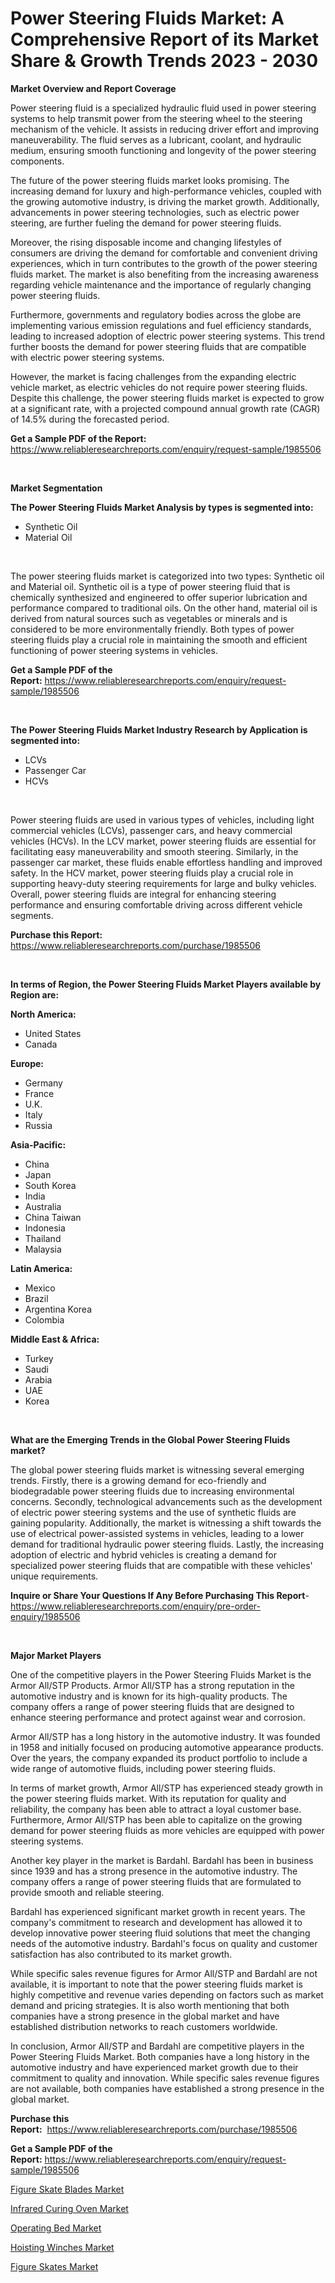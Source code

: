 <p><h1>Power Steering Fluids Market: A Comprehensive Report of its Market Share & Growth Trends 2023 - 2030</h1></p><p><strong>Market Overview and Report Coverage</strong></p>
<p><p>Power steering fluid is a specialized hydraulic fluid used in power steering systems to help transmit power from the steering wheel to the steering mechanism of the vehicle. It assists in reducing driver effort and improving maneuverability. The fluid serves as a lubricant, coolant, and hydraulic medium, ensuring smooth functioning and longevity of the power steering components.</p><p>The future of the power steering fluids market looks promising. The increasing demand for luxury and high-performance vehicles, coupled with the growing automotive industry, is driving the market growth. Additionally, advancements in power steering technologies, such as electric power steering, are further fueling the demand for power steering fluids.</p><p>Moreover, the rising disposable income and changing lifestyles of consumers are driving the demand for comfortable and convenient driving experiences, which in turn contributes to the growth of the power steering fluids market. The market is also benefiting from the increasing awareness regarding vehicle maintenance and the importance of regularly changing power steering fluids.</p><p>Furthermore, governments and regulatory bodies across the globe are implementing various emission regulations and fuel efficiency standards, leading to increased adoption of electric power steering systems. This trend further boosts the demand for power steering fluids that are compatible with electric power steering systems.</p><p>However, the market is facing challenges from the expanding electric vehicle market, as electric vehicles do not require power steering fluids. Despite this challenge, the power steering fluids market is expected to grow at a significant rate, with a projected compound annual growth rate (CAGR) of 14.5% during the forecasted period.</p></p>
<p><strong>Get a Sample PDF of the Report:</strong> <a href="https://www.reliableresearchreports.com/enquiry/request-sample/1985506">https://www.reliableresearchreports.com/enquiry/request-sample/1985506</a></p>
<p>&nbsp;</p>
<p><strong>Market Segmentation</strong></p>
<p><strong>The Power Steering Fluids Market Analysis by types is segmented into:</strong></p>
<p><ul><li>Synthetic Oil</li><li>Material Oil</li></ul></p>
<p>&nbsp;</p>
<p><p>The power steering fluids market is categorized into two types: Synthetic oil and Material oil. Synthetic oil is a type of power steering fluid that is chemically synthesized and engineered to offer superior lubrication and performance compared to traditional oils. On the other hand, material oil is derived from natural sources such as vegetables or minerals and is considered to be more environmentally friendly. Both types of power steering fluids play a crucial role in maintaining the smooth and efficient functioning of power steering systems in vehicles.</p></p>
<p><strong>Get a Sample PDF of the Report:</strong>&nbsp;<a href="https://www.reliableresearchreports.com/enquiry/request-sample/1985506">https://www.reliableresearchreports.com/enquiry/request-sample/1985506</a></p>
<p>&nbsp;</p>
<p><strong>The Power Steering Fluids Market Industry Research by Application is segmented into:</strong></p>
<p><ul><li>LCVs</li><li>Passenger Car</li><li>HCVs</li></ul></p>
<p>&nbsp;</p>
<p><p>Power steering fluids are used in various types of vehicles, including light commercial vehicles (LCVs), passenger cars, and heavy commercial vehicles (HCVs). In the LCV market, power steering fluids are essential for facilitating easy maneuverability and smooth steering. Similarly, in the passenger car market, these fluids enable effortless handling and improved safety. In the HCV market, power steering fluids play a crucial role in supporting heavy-duty steering requirements for large and bulky vehicles. Overall, power steering fluids are integral for enhancing steering performance and ensuring comfortable driving across different vehicle segments.</p></p>
<p><strong>Purchase this Report:</strong>&nbsp; <a href="https://www.reliableresearchreports.com/purchase/1985506">https://www.reliableresearchreports.com/purchase/1985506</a></p>
<p>&nbsp;</p>
<p><strong>In terms of Region, the Power Steering Fluids Market Players available by Region are:</strong></p>
<p>
    <p> <strong> North America: </strong>
        <ul>
            <li>United States</li>
            <li>Canada</li>
        </ul>
        </p> 
    <p> <strong> Europe: </strong>
        <ul>
            <li>Germany</li>
            <li>France</li>
            <li>U.K.</li>
            <li>Italy</li>
            <li>Russia</li>
        </ul>
        </p> 
    <p> <strong> Asia-Pacific: </strong>
        <ul>
            <li>China</li>
            <li>Japan</li>
            <li>South Korea</li>
            <li>India</li>
            <li>Australia</li>
            <li>China Taiwan</li>
            <li>Indonesia</li>
            <li>Thailand</li>
            <li>Malaysia</li>
        </ul>
        </p> 
    <p> <strong> Latin America: </strong>
        <ul>
            <li>Mexico</li>
            <li>Brazil</li>
            <li>Argentina Korea</li>
            <li>Colombia</li>
        </ul>
        </p> 
    <p> <strong> Middle East & Africa: </strong>
        <ul>
            <li>Turkey</li>
            <li>Saudi</li>
            <li>Arabia</li>
            <li>UAE</li>
            <li>Korea</li>
        </ul>
    </p>
    </p>
<p>&nbsp;</p>
<p><strong>What are the Emerging Trends in the Global Power Steering Fluids market?</strong></p>
<p><p>The global power steering fluids market is witnessing several emerging trends. Firstly, there is a growing demand for eco-friendly and biodegradable power steering fluids due to increasing environmental concerns. Secondly, technological advancements such as the development of electric power steering systems and the use of synthetic fluids are gaining popularity. Additionally, the market is witnessing a shift towards the use of electrical power-assisted systems in vehicles, leading to a lower demand for traditional hydraulic power steering fluids. Lastly, the increasing adoption of electric and hybrid vehicles is creating a demand for specialized power steering fluids that are compatible with these vehicles' unique requirements.</p></p>
<p><strong>Inquire or Share Your Questions If Any Before Purchasing This Report</strong>- <a href="https://www.reliableresearchreports.com/enquiry/pre-order-enquiry/1985506">https://www.reliableresearchreports.com/enquiry/pre-order-enquiry/1985506</a></p>
<p>&nbsp;</p>
<p><strong>Major Market Players</strong></p>
<p><p>One of the competitive players in the Power Steering Fluids Market is the Armor All/STP Products. Armor All/STP has a strong reputation in the automotive industry and is known for its high-quality products. The company offers a range of power steering fluids that are designed to enhance steering performance and protect against wear and corrosion. </p><p>Armor All/STP has a long history in the automotive industry. It was founded in 1958 and initially focused on producing automotive appearance products. Over the years, the company expanded its product portfolio to include a wide range of automotive fluids, including power steering fluids. </p><p>In terms of market growth, Armor All/STP has experienced steady growth in the power steering fluids market. With its reputation for quality and reliability, the company has been able to attract a loyal customer base. Furthermore, Armor All/STP has been able to capitalize on the growing demand for power steering fluids as more vehicles are equipped with power steering systems.</p><p>Another key player in the market is Bardahl. Bardahl has been in business since 1939 and has a strong presence in the automotive industry. The company offers a range of power steering fluids that are formulated to provide smooth and reliable steering.</p><p>Bardahl has experienced significant market growth in recent years. The company's commitment to research and development has allowed it to develop innovative power steering fluid solutions that meet the changing needs of the automotive industry. Bardahl's focus on quality and customer satisfaction has also contributed to its market growth.</p><p>While specific sales revenue figures for Armor All/STP and Bardahl are not available, it is important to note that the power steering fluids market is highly competitive and revenue varies depending on factors such as market demand and pricing strategies. It is also worth mentioning that both companies have a strong presence in the global market and have established distribution networks to reach customers worldwide.</p><p>In conclusion, Armor All/STP and Bardahl are competitive players in the Power Steering Fluids Market. Both companies have a long history in the automotive industry and have experienced market growth due to their commitment to quality and innovation. While specific sales revenue figures are not available, both companies have established a strong presence in the global market.</p></p>
<p><strong>Purchase this Report:</strong>&nbsp;&nbsp;<a href="https://www.reliableresearchreports.com/purchase/1985506">https://www.reliableresearchreports.com/purchase/1985506</a></p>
<p></p>
<p><strong>Get a Sample PDF of the Report:</strong>&nbsp;<a href="https://www.reliableresearchreports.com/enquiry/request-sample/1985506">https://www.reliableresearchreports.com/enquiry/request-sample/1985506</a></p>
<p><p><a href="https://medium.com/@winonaboehm2023/figure-skate-blades-market-outlook-industry-overview-and-forecast-2023-to-2030-2ab64ba32537">Figure Skate Blades Market</a></p><p><a href="https://www.linkedin.com/pulse/infrared-curing-oven-market-size-2023-2030-global-industrial-mj04e/">Infrared Curing Oven Market</a></p><p><a href="https://www.linkedin.com/pulse/operating-bed-market-size-share-amp-trends-analysis-a5jge/">Operating Bed Market</a></p><p><a href="https://www.linkedin.com/pulse/hoisting-winches-market-research-report-provides-thorough-ehgue/">Hoisting Winches Market</a></p><p><a href="https://medium.com/@othamcclure/figure-skates-market-report-reveals-the-latest-trends-and-growth-opportunities-of-this-market-bbff4244e5d9">Figure Skates Market</a></p></p>